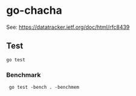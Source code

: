 # go-chacha

See: https://datatracker.ietf.org/doc/html/rfc8439


## Test
```
go test 
```

### Benchmark
```
 go test -bench . -benchmem
```